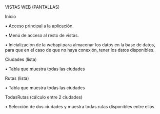 VISTAS WEB (PANTALLAS)

Inicio

• Acceso principal a la aplicación. 

• Menú de acceso al resto de vistas. 

• Inicialización de la webapi para almacenar los datos en la base de datos, para que en el caso de que no haya conexión, tener los datos disponibles.

Ciudades (lista)

• Tabla que muestra todas las ciudades

Rutas (lista)

• Tabla que muestra todas las ciudades

TodasRutas (cálculo entre 2 ciudades)

• Selección de dos ciudades y muestra todas rutas disponibles entre ellas.
